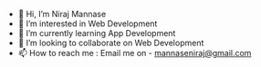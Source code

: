 - 👋 Hi, I’m Niraj Mannase
- 👀 I’m interested in Web Development
- 🌱 I’m currently learning App Development
- 💞️ I’m looking to collaborate on Web Development
- 📫 How to reach me : Email me on - mannaseniraj@gmail.com

<!---
niraj214/niraj214 is a ✨ special ✨ repository because its `README.md` (this file) appears on your GitHub profile.
You can click the Preview link to take a look at your changes.
--->
